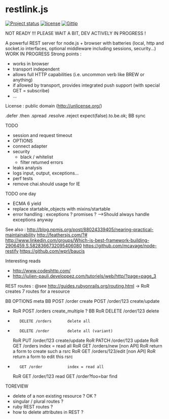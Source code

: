 restlink.js
===========

[![Project status](http://img.shields.io/badge/project_status-highly_experimental-red.png)](http://offirmo.net/classifying-open-source-projects-status/)
[![license](http://img.shields.io/badge/license-public_domain-brightgreen.png)](http://unlicense.org/)
[![Gittip](http://img.shields.io/gittip/Offirmo.png)](https://www.gittip.com/Offirmo/)

NOT READY !!! PLEASE WAIT A BIT, DEV ACTIVELY IN PROGRESS !

A powerful REST server for node.js + browser with batteries (local, http and socket.io interfaces, optional middleware including sessions, security...) WORK IN PROGRESS
Strong points :
- works in browser
- transport independent
- allows full HTTP capabilities (i.e. uncommon verb like BREW or anything)
- if allowed by transport, provides integrated push support (with special GET = subscribe)
- ...

License : public domain (http://unlicense.org/)


.defer
.then
.spread
.resolve
.reject
expect(false).to.be.ok;
BB sync

TODO
- session and request timeout
- OPTIONS
- connect adapter
- security
  - black / whitelist
  - filter returned errors
- leaks analysis
- logs input, output, exceptions...
- perf tests
- remove chai.should usage for IE

TODO one day
- ECMA 6 yield
- replace startable_objects with mixins/startable
- error handling : exceptions ? promises ? -->Should always handle exceptions anyway

See also :
http://blog.npmjs.org/post/88024339405/nearing-practical-maintainability
http://feathersjs.com/?#
http://www.linkedin.com/groups/Which-is-best-framework-building-2906459.S.5828366732095406080
https://github.com/mcavage/node-restify
https://github.com/wprl/baucis

Interesting reads
* http://www.codeshttp.com/
* http://julien-pauli.developpez.com/tutoriels/web/http/?page=page_3

REST routes :
@see http://guides.rubyonrails.org/routing.html
   -> RoR creates 7 routes for a resource

  BB     OPTIONS              meta
  BB     POST /order          create
         POST /order/123      create/update
*    RoR POST /orders         create_multiple ?
  BB RoR DELETE /order/123    delete
*        DELETE /orders       delete all
*        DELETE /order        delete all (variant)
     RoR PUT /order/123       create/update
     RoR PATCH /order/123     update
     RoR GET /orders          index = read all
     RoR GET /orders/new      [non API] RoR return a form to create such a rsrc
     RoR GET /orders/123/edit [non API] RoR return a form to edit this rsrc
*        GET /order           index = read all
     RoR GET /order/123       read
         GET /order?foo=bar   find


TOREVIEW
- delete of a non existing resource ? OK ?
- singular / plural routes ?
- ruby REST routes ?
- how to delete attributes in REST ?
